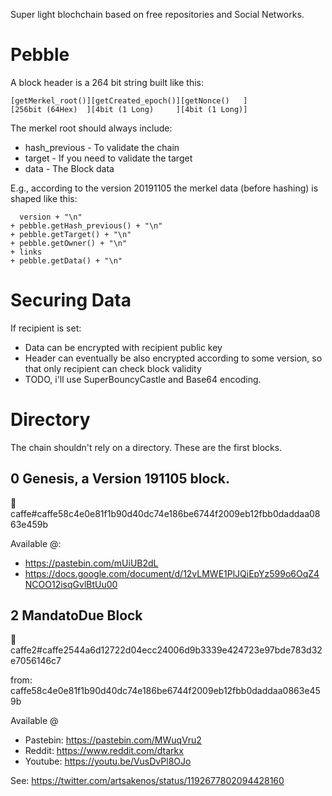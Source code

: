 
Super light blochchain based on free repositories and Social Networks.

Pebble
======

A block header is a 264 bit string built like this:

    [getMerkel_root()][getCreated_epoch()][getNonce()   ]
    [256bit (64Hex)  ][4bit (1 Long)     ][4bit (1 Long)]

The merkel root should always include:

* hash_previous - To validate the chain
* target - If you need to validate the target
* data - The Block data

E.g., according to the version 20191105 the merkel data (before hashing)
is shaped like this:

      version + "\n"
    + pebble.getHash_previous() + "\n"
    + pebble.getTarget() + "\n"
    + pebble.getOwner() + "\n"
    + links
    + pebble.getData() + "\n"

Securing Data
=============
If recipient is set:

* Data can be encrypted with recipient public key
* Header can eventually be also encrypted according to some version, so that only recipient can check block validity
* TODO, i'll use SuperBouncyCastle and Base64 encoding.


Directory
=========
The chain shouldn't rely on a directory. These are the first blocks.

## 0 Genesis, a Version 191105 block. 

💎caffe#caffe58c4e0e81f1b90d40dc74e186be6744f2009eb12fbb0daddaa0863e459b

Available @:

* https://pastebin.com/mUiUB2dL
* https://docs.google.com/document/d/12vLMWE1PlJQiEpYz599o6OqZ4NCOO12isqGvlBtUu00

## 2 MandatoDue Block

💎caffe2#caffe2544a6d12722d04ecc24006d9b3339e424723e97bde783d32e7056146c7

from: caffe58c4e0e81f1b90d40dc74e186be6744f2009eb12fbb0daddaa0863e459b

Available @

* Pastebin: https://pastebin.com/MWuqVru2 
* Reddit: https://www.reddit.com/dtarkx
* Youtube: https://youtu.be/VusDvPl8OJo

See: https://twitter.com/artsakenos/status/1192677802094428160







